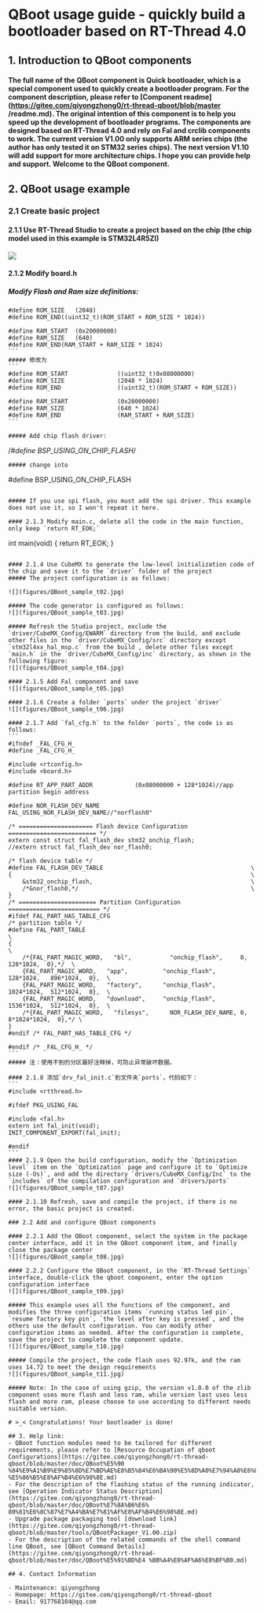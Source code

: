 ﻿# QBoot usage guide - quickly build a bootloader based on RT-Thread 4.0

## 1. Introduction to QBoot components

#### The full name of the QBoot component is Quick bootloader, which is a special component used to quickly create a bootloader program. For the component description, please refer to [Component readme](https://gitee.com/qiyongzhong0/rt-thread-qboot/blob/master /readme.md). The original intention of this component is to help you speed up the development of bootloader programs. The components are designed based on RT-Thread 4.0 and rely on Fal and crclib components to work. The current version V1.00 only supports ARM series chips (the author has only tested it on STM32 series chips). The next version V1.10 will add support for more architecture chips. I hope you can provide help and support. Welcome to the QBoot component.

## 2. QBoot usage example

### 2.1 Create basic project

#### 2.1.1 Use RT-Thread Studio to create a project based on the chip (the chip model used in this example is STM32L4R5ZI)
![](figures/QBoot_sample_t01.jpg)

#### 2.1.2 Modify board.h

##### Modify Flash and Ram size definitions:
````#define ROM_START  ((uint32_t)0x08000000)
#define ROM_SIZE   (2048)
#define ROM_END((uint32_t)(ROM_START + ROM_SIZE * 1024))

#define RAM_START  (0x20000000)
#define RAM_SIZE   (640)
#define RAM_END(RAM_START + RAM_SIZE * 1024)
```
##### 修改为
```
#define ROM_START              ((uint32_t)0x08000000)
#define ROM_SIZE               (2048 * 1024)
#define ROM_END                ((uint32_t)(ROM_START + ROM_SIZE))

#define RAM_START              (0x20000000)
#define RAM_SIZE               (640 * 1024)
#define RAM_END                (RAM_START + RAM_SIZE)
```

##### Add chip flash driver:
````
/*#define BSP_USING_ON_CHIP_FLASH*/
````
##### change into
````
#define BSP_USING_ON_CHIP_FLASH
````

##### If you use spi flash, you must add the spi driver. This example does not use it, so I won't repeat it here.

#### 2.1.3 Modify main.c, delete all the code in the main function, only keep `return RT_EOK;`
````
int main(void)
{
    return RT_EOK;
}
````

#### 2.1.4 Use CubeMX to generate the low-level initialization code of the chip and save it to the `driver` folder of the project
##### The project configuration is as follows:

![](figures/QBoot_sample_t02.jpg)

##### The code generator is configured as follows:
![](figures/QBoot_sample_t03.jpg)

##### Refresh the Studio project, exclude the `driver/CubeMX_Config/EWARM` directory from the build, and exclude other files in the `driver/CubeMX_Config/src` directory except `stm32l4xx_hal_msp.c` from the build , delete other files except `main.h` in the `driver/CubeMX_Config/inc` directory, as shown in the following figure:
![](figures/QBoot_sample_t04.jpg)

#### 2.1.5 Add Fal component and save
![](figures/QBoot_sample_t05.jpg)

#### 2.1.6 Create a folder `ports` under the project `driver`
![](figures/QBoot_sample_t06.jpg)

#### 2.1.7 Add `fal_cfg.h` to the folder `ports`, the code is as follows:
```
#ifndef _FAL_CFG_H_
#define _FAL_CFG_H_

#include <rtconfig.h>
#include <board.h>

#define RT_APP_PART_ADDR            (0x08000000 + 128*1024)//app partition begin address

#define NOR_FLASH_DEV_NAME          FAL_USING_NOR_FLASH_DEV_NAME//"norflash0"

/* ===================== Flash device Configuration ========================= */
extern const struct fal_flash_dev stm32_onchip_flash;
//extern struct fal_flash_dev nor_flash0;

/* flash device table */
#define FAL_FLASH_DEV_TABLE                                          \
{                                                                    \
    &stm32_onchip_flash,                                             \
    /*&nor_flash0,*/                                                 \
}
/* ====================== Partition Configuration ========================== */
#ifdef FAL_PART_HAS_TABLE_CFG
/* partition table */
#define FAL_PART_TABLE                                                                      \
{                                                                                           \
    /*{FAL_PART_MAGIC_WORD,   "bl",           "onchip_flash",     0,          128*1024,  0},*/  \
    {FAL_PART_MAGIC_WORD,   "app",          "onchip_flash",     128*1024,   896*1024,  0},  \
    {FAL_PART_MAGIC_WORD,   "factory",      "onchip_flash",     1024*1024,  512*1024,  0},  \
    {FAL_PART_MAGIC_WORD,   "download",     "onchip_flash",     1536*1024,  512*1024,  0},  \
    /*{FAL_PART_MAGIC_WORD,   "filesys",      NOR_FLASH_DEV_NAME, 0,          8*1024*1024,  0},*/ \
}
#endif /* FAL_PART_HAS_TABLE_CFG */

#endif /* _FAL_CFG_H_ */
```
##### 注：使用不到的分区最好注释掉，可防止异常破坏数据。

#### 2.1.8 添加`drv_fal_init.c`到文件夹`ports`，代码如下：
```
#include <rtthread.h>

#ifdef PKG_USING_FAL

#include <fal.h>
extern int fal_init(void);
INIT_COMPONENT_EXPORT(fal_init);

#endif
```
#### 2.1.9 Open the build configuration, modify the `Optimization level` item on the `Optimization` page and configure it to `Optimize size (-Os)`, and add the directory `drivers/CubeMX_Config/Inc` to the `includes` of the compilation configuration and `drivers/ports`
![](figures/QBoot_sample_t07.jpg)

#### 2.1.10 Refresh, save and compile the project, if there is no error, the basic project is created.

### 2.2 Add and configure QBoot components

#### 2.2.1 Add the QBoot component, select the system in the package center interface, add it in the QBoot component item, and finally close the package center
![](figures/QBoot_sample_t08.jpg)

#### 2.2.2 Configure the QBoot component, in the `RT-Thread Settings` interface, double-click the qboot component, enter the option configuration interface
![](figures/QBoot_sample_t09.jpg)

##### This example uses all the functions of the component, and modifies the three configuration items `running status led pin`, `resume factory key pin`, `the level after key is pressed`, and the others use the default configuration. You can modify other configuration items as needed. After the configuration is complete, save the project to complete the component update.
![](figures/QBoot_sample_t10.jpg)

##### Compile the project, the code flash uses 92.97k, and the ram uses 14.72 to meet the design requirements
![](figures/QBoot_sample_t11.jpg)

##### Note: In the case of using gzip, the version v1.0.0 of the zlib component uses more flash and less ram, while version last uses less flash and more ram, please choose to use according to different needs suitable version.

# >_< Congratulations! Your bootloader is done!

## 3. Help link:
- QBoot function modules need to be tailored for different requirements, please refer to [Resource Occupation of qboot Configurations](https://gitee.com/qiyongzhong0/rt-thread-qboot/blob/master/doc/QBoot%E5%90 %84%E9%A1%B9%E9%85%8D%E7%BD%AE%E8%B5%84%E6%BA%90%E5%8D%A0%E7%94%A8%E6%83%85 %E5%86%B5%E8%AF%B4%E6%98%8E.md)
- For the description of the flashing status of the running indicator, see [Operation Indicator Status Description](https://gitee.com/qiyongzhong0/rt-thread-qboot/blob/master/doc/QBoot%E7%8A%B6%E6% 80%81%E6%8C%87%E7%A4%BA%E7%81%AF%E8%AF%B4%E6%98%8E.md)
- Upgrade package packaging tool [download link](https://gitee.com/qiyongzhong0/rt-thread-qboot/blob/master/tools/QBootPackager_V1.00.zip)
- For the description of the related commands of the shell command line QBoot, see [QBoot Command Details](https://gitee.com/qiyongzhong0/rt-thread-qboot/blob/master/doc/QBoot%E5%91%BD%E4 %BB%A4%E8%AF%A6%E8%BF%B0.md)

## 4. Contact Information

- Maintenance: qiyongzhong
- Homepage: https://gitee.com/qiyongzhong0/rt-thread-qboot
- Email: 917768104@qq.com